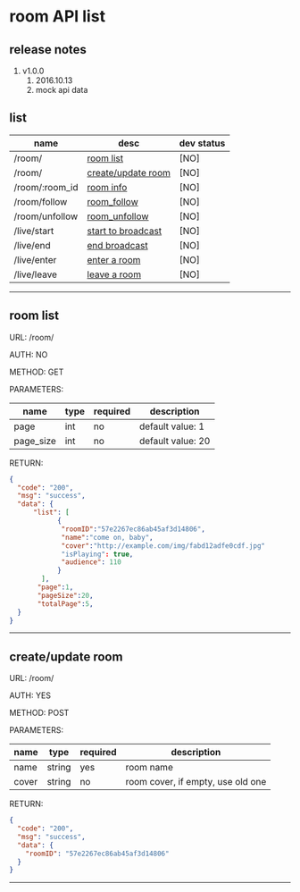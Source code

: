 # room API list

## release notes
1. v1.0.0 
    1. 2016.10.13
    2. mock api data


## list

name|desc|dev status
---|---|---
/room/ | [room list](#room_list) | [NO]
/room/ | [create/update room](#create_room) | [NO]
/room/:room_id | [room info](#room_info) | [NO]
/room/follow | [room_follow](#room_follow) | [NO]
/room/unfollow | [room_unfollow](#room_unfollow) | [NO]
/live/start | [start to broadcast](#broadcast_start) | [NO]
/live/end | [end broadcast](#broadcast_end) | [NO]
/live/enter | [enter a room](#broadcast_enter) | [NO]
/live/leave | [leave a room](#broadcast_leave) | [NO]

---


<div id="room_list"></div>

## room list

URL: /room/

AUTH: NO

METHOD: GET

PARAMETERS:

name|type|required|description
---|---|---|---
page|int| no| default value: 1
page_size| int| no | default value: 20

RETURN:
```json
{
  "code": "200",
  "msg": "success",
  "data": {
      "list": [
            { 
             "roomID":"57e2267ec86ab45af3d14806",
             "name":"come on, baby",
             "cover":"http://example.com/img/fabd12adfe0cdf.jpg"
             "isPlaying": true,
             "audience": 110
            }
        ],
       "page":1,
       "pageSize":20,
       "totalPage":5,
  }
}
```
---


<div id="create_room"></div>

## create/update room

URL: /room/

AUTH: YES

METHOD: POST

PARAMETERS:

name|type|required|description
---|---|---|---
name|string| yes| room name
cover | string | no | room cover, if empty, use old one

RETURN:
```json
{
  "code": "200",
  "msg": "success",
  "data": {
    "roomID": "57e2267ec86ab45af3d14806"
  }
}
```
---


